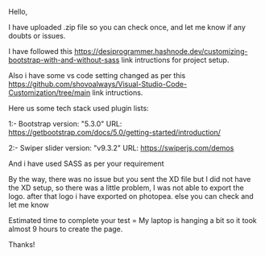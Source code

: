 Hello,

I have uploaded .zip file so you can check once, and let me know if any doubts or issues.

I have followed this https://desiprogrammer.hashnode.dev/customizing-bootstrap-with-and-without-sass link intructions for project setup.

Also i have some vs code setting changed as per this https://github.com/shovoalways/Visual-Studio-Code-Customization/tree/main link intructions.

Here us some tech stack used plugin lists:

1:- Bootstrap
version: "5.3.0"
URL: https://getbootstrap.com/docs/5.0/getting-started/introduction/

2:- Swiper slider
version: "v9.3.2"
URL: https://swiperjs.com/demos

And i have used SASS as per your requirement


By the way, there was no issue but you sent the XD file but I did not have the XD setup, so there was a little problem, I was not able to export the logo.
after that logo i have exported on photopea. else you can check and let me know

Estimated time to complete your test = My laptop is hanging a bit so it took almost 9 hours to create the page.

Thanks!
